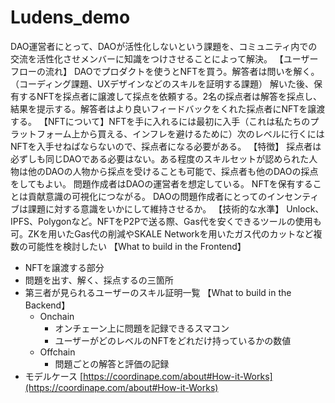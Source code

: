 # Ludens_demo
DAO運営者にとって、DAOが活性化しないという課題を、コミュニティ内での交流を活性化させメンバーに知識をつけさせることによって解決。
【ユーザーフローの流れ】
DAOでプロダクトを使うとNFTを買う。解答者は問いを解く。（コーディング課題、UXデザインなどのスキルを証明する課題）
解いた後、保有するNFTを採点者に譲渡して採点を依頼する。2名の採点者は解答を採点し、結果を提示する。解答者はより良いフィードバックをくれた採点者にNFTを譲渡する。
【NFTについて】NFTを手に入れるには最初に入手（これは私たちのプラットフォーム上から買える、インフレを避けるために）次のレベルに行くにはNFTを入手せねばならないので、採点者になる必要がある。
【特徴】
採点者は必ずしも同じDAOである必要はない。ある程度のスキルセットが認められた人物は他のDAOの人物から採点を受けることも可能で、採点者も他のDAOの採点をしてもよい。
問題作成者はDAOの運営者を想定している。
NFTを保有することは貢献意識の可視化につながる。
DAOの問題作成者にとってのインセンティブは課題に対する意識をいかにして維持させるか。
【技術的な水準】
Unlock、IPFS、Polygonなど。NFTをP2Pで送る際、Gas代を安くできるツールの使用も可。ZKを用いたGas代の削減やSKALE Networkを用いたガス代のカットなど複数の可能性を検討したい
【What to build in the Frontend】
- NFTを譲渡する部分
- 問題を出す、解く、採点するの三箇所
- 第三者が見られるユーザーのスキル証明一覧
【What to build in the Backend】
  - Onchain
    - オンチェーン上に問題を記録できるスマコン
    - ユーザーがどのレベルのNFTをどれだけ持っているかの数値
  - Offchain
    - 問題ごとの解答と評価の記録
- モデルケース 
    [https://coordinape.com/about#How-it-Works](https://coordinape.com/about#How-it-Works)
